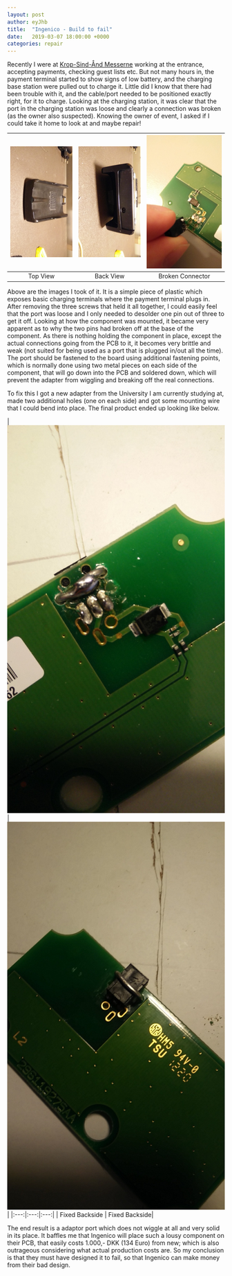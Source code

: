 ```yaml
---
layout: post
author: eyJhb
title:  "Ingenico - Build to fail"
date:   2019-03-07 18:00:00 +0000
categories: repair
---
```

Recently I were at [Krop-Sind-Ånd Messerne](https://www.daninfo.dk/) working at the entrance, accepting payments, checking guest lists etc.
But not many hours in, the payment terminal started to show signs of low battery, and the charging base station were pulled out to charge it.
Little did I know that there had been trouble with it, and the cable/port needed to be positioned exactly right, for it to charge.
Looking at the charging station, it was clear that the port in the charging station was loose and clearly a connection was broken (as the owner also suspected).
Knowing the owner of event, I asked if I could take it home to look at and maybe repair!

| ![](/assets/images/ingenico-top.jpg) | ![](/assets/images/ingenico-side.jpg) | ![](/assets/images/ingenico-broken.jpg) |
|:---:|:---:|:---:|
| Top View | Back View | Broken Connector |

Above are the images I took of it.
It is a simple piece of plastic which exposes basic charging terminals where the payment terminal plugs in.
After removing the three screws that held it all together, I could easily feel that the port was loose and I only needed to desolder one pin out of three to get it off.
Looking at how the component was mounted, it became very apparent as to why the two pins had broken off at the base of the component.
As there is nothing holding the component in place, except the actual connections going from the PCB to it, it becomes very brittle and weak (not suited for being used as a port that is plugged in/out all the time).
The port should be fastened to the board using additional fastening points, which is normally done using two metal pieces on each side of the component, that will go down into the PCB and soldered down, which will prevent the adapter from wiggling and breaking off the real connections.

To fix this I got a new adapter from the University I am currently studying at, made two additional holes (one on each side) and got some mounting wire that I could bend into place.
The final product ended up looking like below.

| ![](/assets/images/ingenico-fixed-back.jpg) | ![](/assets/images/ingenico-fixed-top.jpg) |
|:---:|:---:|:---:|
| Fixed Backside | Fixed Backside|

The end result is a adaptor port which does not wiggle at all and very solid in its place.
It baffles me that Ingenico will place such a lousy component on their PCB, that easily costs 1.000,- DKK (134 Euro) from new; which is also outrageous considering what actual production costs are.
So my conclusion is that they must have designed it to fail, so that Ingenico can make money from their bad design. 

